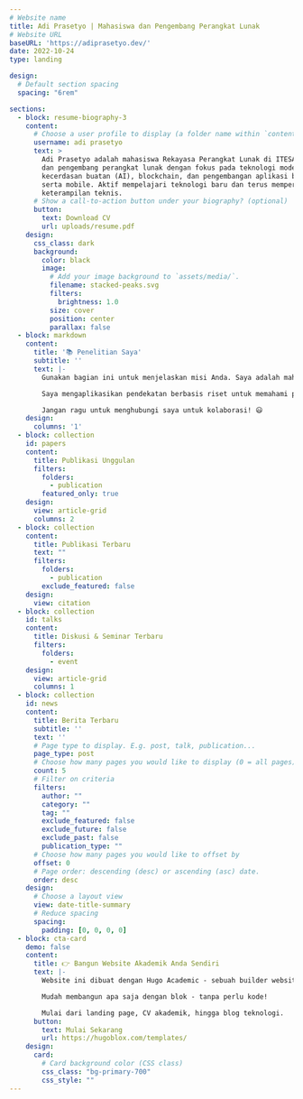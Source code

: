 ```yaml
---
# Website name
title: Adi Prasetyo | Mahasiswa dan Pengembang Perangkat Lunak
# Website URL
baseURL: 'https://adiprasetyo.dev/'
date: 2022-10-24
type: landing

design:
  # Default section spacing
  spacing: "6rem"

sections:
  - block: resume-biography-3
    content:
      # Choose a user profile to display (a folder name within `content/authors/`)
      username: adi prasetyo
      text: >
        Adi Prasetyo adalah mahasiswa Rekayasa Perangkat Lunak di ITESA Semarang
        dan pengembang perangkat lunak dengan fokus pada teknologi modern seperti
        kecerdasan buatan (AI), blockchain, dan pengembangan aplikasi berbasis web
        serta mobile. Aktif mempelajari teknologi baru dan terus memperluas
        keterampilan teknis.
      # Show a call-to-action button under your biography? (optional)
      button:
        text: Download CV
        url: uploads/resume.pdf
    design:
      css_class: dark
      background:
        color: black
        image:
          # Add your image background to `assets/media/`.
          filename: stacked-peaks.svg
          filters:
            brightness: 1.0
          size: cover
          position: center
          parallax: false
  - block: markdown
    content:
      title: '📚 Penelitian Saya'
      subtitle: ''
      text: |-
        Gunakan bagian ini untuk menjelaskan misi Anda. Saya adalah mahasiswa dan pengembang perangkat lunak yang aktif mengeksplorasi berbagai teknologi modern seperti kecerdasan buatan (AI), blockchain, dan pengembangan aplikasi.

        Saya mengaplikasikan pendekatan berbasis riset untuk memahami peran teknologi dalam menyelesaikan tantangan dunia nyata dan meningkatkan efisiensi dalam berbagai sektor.

        Jangan ragu untuk menghubungi saya untuk kolaborasi! 😃
    design:
      columns: '1'
  - block: collection
    id: papers
    content:
      title: Publikasi Unggulan
      filters:
        folders:
          - publication
        featured_only: true
    design:
      view: article-grid
      columns: 2
  - block: collection
    content:
      title: Publikasi Terbaru
      text: ""
      filters:
        folders:
          - publication
        exclude_featured: false
    design:
      view: citation
  - block: collection
    id: talks
    content:
      title: Diskusi & Seminar Terbaru
      filters:
        folders:
          - event
    design:
      view: article-grid
      columns: 1
  - block: collection
    id: news
    content:
      title: Berita Terbaru
      subtitle: ''
      text: ''
      # Page type to display. E.g. post, talk, publication...
      page_type: post
      # Choose how many pages you would like to display (0 = all pages)
      count: 5
      # Filter on criteria
      filters:
        author: ""
        category: ""
        tag: ""
        exclude_featured: false
        exclude_future: false
        exclude_past: false
        publication_type: ""
      # Choose how many pages you would like to offset by
      offset: 0
      # Page order: descending (desc) or ascending (asc) date.
      order: desc
    design:
      # Choose a layout view
      view: date-title-summary
      # Reduce spacing
      spacing:
        padding: [0, 0, 0, 0]
  - block: cta-card
    demo: false
    content:
      title: 👉 Bangun Website Akademik Anda Sendiri
      text: |-
        Website ini dibuat dengan Hugo Academic - sebuah builder website berbasis Hugo yang GRATIS dan open source, dipercaya oleh 250.000+ akademisi di seluruh dunia.

        Mudah membangun apa saja dengan blok - tanpa perlu kode!

        Mulai dari landing page, CV akademik, hingga blog teknologi.
      button:
        text: Mulai Sekarang
        url: https://hugoblox.com/templates/
    design:
      card:
        # Card background color (CSS class)
        css_class: "bg-primary-700"
        css_style: ""
---
```

